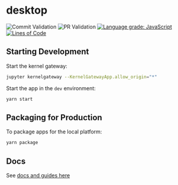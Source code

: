 # desktop

![Commit Validation](https://github.com/actually-colab/desktop/workflows/Commit%20Validation/badge.svg) ![PR Validation](https://github.com/actually-colab/desktop/workflows/PR%20Validation/badge.svg) [![Language grade: JavaScript](https://img.shields.io/lgtm/grade/javascript/g/actually-colab/desktop.svg?logo=lgtm&logoWidth=18)](https://lgtm.com/projects/g/actually-colab/desktop/context:javascript) [![Lines of Code](https://tokei.rs/b1/github/actually-colab/desktop)](https://github.com/actually-colab/desktop)

## Starting Development

Start the kernel gateway:

```bash
jupyter kernelgateway --KernelGatewayApp.allow_origin="*"
```

Start the app in the `dev` environment:

```bash
yarn start
```

## Packaging for Production

To package apps for the local platform:

```bash
yarn package
```

## Docs

See [docs and guides here](https://electron-react-boilerplate.js.org/docs/installation)
